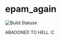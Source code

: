 # epam_again 
![Build Statuse](https://github.com/runalsh/epam_again/actions/workflows/snake.yml/badge.svg)

ABADONED TO HELL :C




